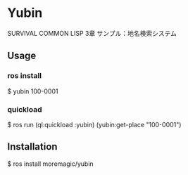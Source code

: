 # Yubin

SURVIVAL COMMON LISP
3章 サンプル：地名検索システム

## Usage


### ros install

$ yubin 100-0001

### quickload
$ ros run
(ql:quickload :yubin)
(yubin:get-place "100-0001")



## Installation

$ ros install moremagic/yubin

